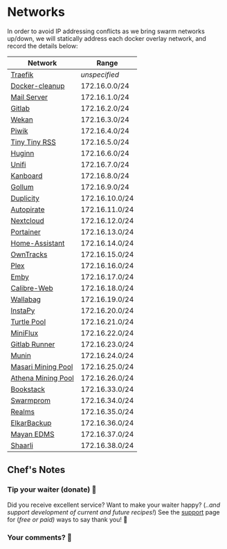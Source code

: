 # Networks

In order to avoid IP addressing conflicts as we bring swarm networks up/down, we will statically address each docker overlay network, and record the details below:

Network  | Range
--|--
[Traefik](https://geek-cookbook.funkypenguin.co.nz/ha-docker-swarm/traefik/)  | _unspecified_
[Docker-cleanup](https://geek-cookbook.funkypenguin.co.nz/ha-docker-swarm/docker-swarm-mode/#setup-automated-cleanup) | 172.16.0.0/24
[Mail Server](https://geek-cookbook.funkypenguin.co.nz/recipies/mail/)  | 172.16.1.0/24
[Gitlab](https://geek-cookbook.funkypenguin.co.nz/recipies/gitlab/) | 172.16.2.0/24
[Wekan](https://geek-cookbook.funkypenguin.co.nz/recipies/wekan/)  |  172.16.3.0/24
[Piwik](https://geek-cookbook.funkypenguin.co.nz/recipies/piwki/)  |  172.16.4.0/24
[Tiny Tiny RSS](https://geek-cookbook.funkypenguin.co.nz/recipies/tiny-tiny-rss/)  |  172.16.5.0/24
[Huginn](https://geek-cookbook.funkypenguin.co.nz/recipies/huginn/)  |  172.16.6.0/24
[Unifi](https://geek-cookbook.funkypenguin.co.nz/recipies/unifi/)  |  172.16.7.0/24
[Kanboard](https://geek-cookbook.funkypenguin.co.nz/recipies/kanboard/)  |  172.16.8.0/24
[Gollum](https://geek-cookbook.funkypenguin.co.nz/recipies/gollum/)  |  172.16.9.0/24
[Duplicity](https://geek-cookbook.funkypenguin.co.nz/recipies/duplicity/)  |  172.16.10.0/24
[Autopirate](https://geek-cookbook.funkypenguin.co.nz/recipies/autopirate/)  |  172.16.11.0/24
[Nextcloud](https://geek-cookbook.funkypenguin.co.nz/recipies/nextcloud/)  |  172.16.12.0/24
[Portainer](https://geek-cookbook.funkypenguin.co.nz/recipies/portainer/)  |  172.16.13.0/24
[Home-Assistant](https://geek-cookbook.funkypenguin.co.nz/recipies/home-assistant/)  |  172.16.14.0/24
[OwnTracks](https://geek-cookbook.funkypenguin.co.nz/recipies/owntracks/)  |  172.16.15.0/24
[Plex](https://geek-cookbook.funkypenguin.co.nz/recipies/plex/)  |  172.16.16.0/24
[Emby](https://geek-cookbook.funkypenguin.co.nz/recipies/emby/)  |  172.16.17.0/24
[Calibre-Web](https://geek-cookbook.funkypenguin.co.nz/recipies/calibre-web/)  |  172.16.18.0/24
[Wallabag](https://geek-cookbook.funkypenguin.co.nz/recipies/wallabag/)  |  172.16.19.0/24
[InstaPy](https://geek-cookbook.funkypenguin.co.nz/recipies/instapy/)  |  172.16.20.0/24
[Turtle Pool](https://geek-cookbook.funkypenguin.co.nz/recipies/turtle-pool/)  |  172.16.21.0/24
[MiniFlux](https://geek-cookbook.funkypenguin.co.nz/recipies/miniflux/)  |  172.16.22.0/24
[Gitlab Runner](https://geek-cookbook.funkypenguin.co.nz/recipies/gitlab-runner/)  |  172.16.23.0/24
[Munin](https://geek-cookbook.funkypenguin.co.nz/recipies/munin/)  |  172.16.24.0/24
[Masari Mining Pool](https://geek-cookbook.funkypenguin.co.nz/recipies/cryptonote-mining-pool/masari/)  |  172.16.25.0/24
[Athena Mining Pool](https://geek-cookbook.funkypenguin.co.nz/recipies/cryptonote-mining-pool/athena/)  |  172.16.26.0/24
[Bookstack](https://geek-cookbook.funkypenguin.co.nz/recipies/bookstack/)  |  172.16.33.0/24
[Swarmprom](https://geek-cookbook.funkypenguin.co.nz/recipies/swarmprom/)  |  172.16.34.0/24
[Realms](https://geek-cookbook.funkypenguin.co.nz/recipies/realms/)  |  172.16.35.0/24
[ElkarBackup](https://geek-cookbook.funkypenguin.co.nz/recipies/elkarbackp/)  |  172.16.36.0/24
[Mayan EDMS](https://geek-cookbook.funkypenguin.co.nz/recipies/realms/)  |  172.16.37.0/24
[Shaarli](https://geek-cookbook.funkypenguin.co.nz/recipies/shaarli/)  |  172.16.38.0/24

## Chef's Notes

### Tip your waiter (donate) 👏

Did you receive excellent service? Want to make your waiter happy? (_..and support development of current and future recipes!_) See the [support](/support/) page for (_free or paid)_ ways to say thank you! 👏

### Your comments? 💬
